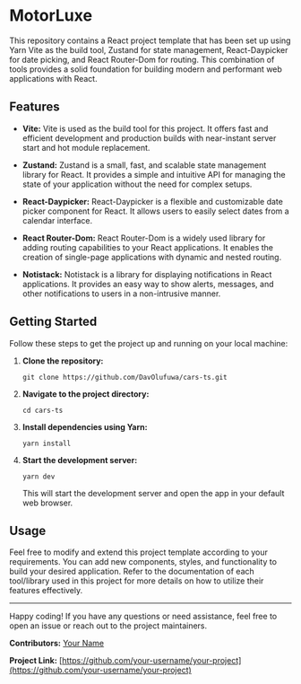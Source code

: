 # MotorLuxe 

This repository contains a React project template that has been set up using Yarn Vite as the build tool, Zustand for state management, React-Daypicker for date picking, and React Router-Dom for routing. This combination of tools provides a solid foundation for building modern and performant web applications with React.

## Features

- **Vite:** Vite is used as the build tool for this project. It offers fast and efficient development and production builds with near-instant server start and hot module replacement.

- **Zustand:** Zustand is a small, fast, and scalable state management library for React. It provides a simple and intuitive API for managing the state of your application without the need for complex setups.

- **React-Daypicker:** React-Daypicker is a flexible and customizable date picker component for React. It allows users to easily select dates from a calendar interface.

- **React Router-Dom:** React Router-Dom is a widely used library for adding routing capabilities to your React applications. It enables the creation of single-page applications with dynamic and nested routing.
 
- **Notistack:** Notistack is a library for displaying notifications in React applications. It provides an easy way to show alerts, messages, and other notifications to users in a non-intrusive manner.
## Getting Started

Follow these steps to get the project up and running on your local machine:

1. **Clone the repository:**
   ```
   git clone https://github.com/DavOlufuwa/cars-ts.git
   ```

2. **Navigate to the project directory:**
   ```
   cd cars-ts
   ```

3. **Install dependencies using Yarn:**
   ```
   yarn install
   ```

4. **Start the development server:**
   ```
   yarn dev
   ```

   This will start the development server and open the app in your default web browser.

## Usage

Feel free to modify and extend this project template according to your requirements. You can add new components, styles, and functionality to build your desired application. Refer to the documentation of each tool/library used in this project for more details on how to utilize their features effectively.

---

Happy coding! If you have any questions or need assistance, feel free to open an issue or reach out to the project maintainers.

**Contributors:** [Your Name](https://github.com/your-username)

**Project Link:** [https://github.com/your-username/your-project](https://github.com/your-username/your-project)
